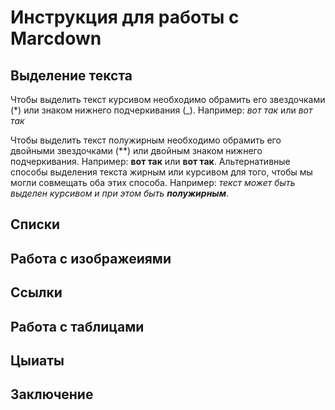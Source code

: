 # Инструкция для работы с Marcdown

## Выделение текста
Чтобы выделить текст курсивом необходимо обрамить его звездочками (*) или знаком нижнего подчеркивания (_).  Например: *вот так* или _вот так_

Чтобы выделить текст полужирным необходимо обрамить его двойными звездочками (**) или двойным знаком нижнего подчеркивания. Например: **вот так** или __вот так__.
Альтернативные способы выделения текста жирным или курсивом для того, чтобы мы могли совмещать оба этих способа. Например: _текст может быть выделен курсивом и при этом быть **полужирным**_.

## Списки

## Работа с изображеиями

## Ссылки

## Работа с таблицами

## Цыиаты

## Заключение